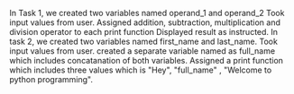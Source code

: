 In Task 1, we created two variables named operand_1 and operand_2
Took input values from user.
Assigned addition, subtraction, multiplication and division operator to each print function
Displayed result as instructed.
In task 2, we created two variables named first_name and last_name.
Took input values from user.
created a separate variable named as full_name which includes concatanation of both variables.
Assigned a print function which includes three values which is "Hey", "full_name" , "Welcome to python programming".
